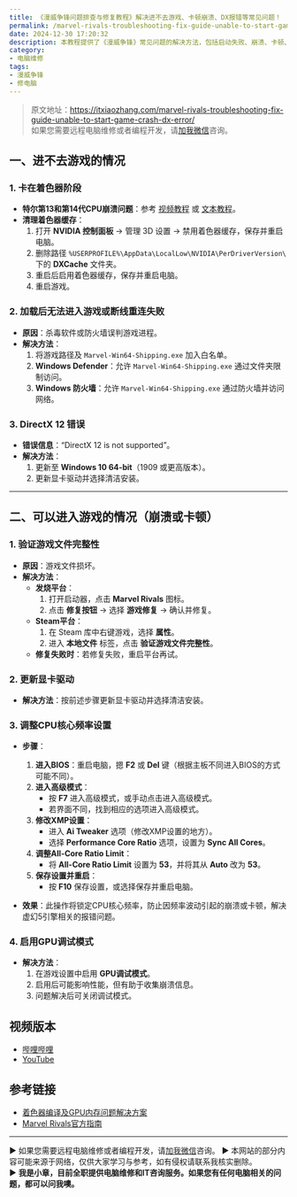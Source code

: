 ```yaml
---
title: 《漫威争锋问题排查与修复教程》解决进不去游戏、卡顿崩溃、DX报错等常见问题！
permalink: /marvel-rivals-troubleshooting-fix-guide-unable-to-start-game-crash-dx-error/
date: 2024-12-30 17:20:32
description: 本教程提供了《漫威争锋》常见问题的解决方法，包括启动失败、崩溃、卡顿、DX报错等。内容涉及清理着色器缓存、修复游戏文件、更新显卡驱动以及调整防火墙和杀毒软件设置，帮助提升游戏稳定性与流畅度。
category:
- 电脑维修
tags:
- 漫威争锋
- 修电脑
---
```


> 原文地址：<https://itxiaozhang.com/marvel-rivals-troubleshooting-fix-guide-unable-to-start-game-crash-dx-error/>  
> 如果您需要远程电脑维修或者编程开发，请[加我微信](https://itxiaozhang.netlify.app/)咨询。 

## 一、进不去游戏的情况

### 1. **卡在着色器阶段**

- **特尔第13和第14代CPU崩溃问题**：参考 [视频教程](https://www.bilibili.com/video/BV12pq8YFE9Q) 或 [文本教程](https://itxiaozhang.com/marvel-rivals-shader-compilation-gpu-memory-issue/)。
- **清理着色器缓存**：
  1. 打开 **NVIDIA 控制面板** → 管理 3D 设置 → 禁用着色器缓存，保存并重启电脑。
  2. 删除路径 `%USERPROFILE%\AppData\LocalLow\NVIDIA\PerDriverVersion\` 下的 **DXCache** 文件夹。
  3. 重启后启用着色器缓存，保存并重启电脑。
  4. 重启游戏。

### 2. **加载后无法进入游戏或断线重连失败**

- **原因**：杀毒软件或防火墙误判游戏进程。
- **解决方法**：
  1. 将游戏路径及 `Marvel-Win64-Shipping.exe` 加入白名单。
  2. **Windows Defender**：允许 `Marvel-Win64-Shipping.exe` 通过文件夹限制访问。
  3. **Windows 防火墙**：允许 `Marvel-Win64-Shipping.exe` 通过防火墙并访问网络。

### 3. **DirectX 12 错误**

- **错误信息**：“DirectX 12 is not supported”。
- **解决方法**：
  1. 更新至 **Windows 10 64-bit**（1909 或更高版本）。
  2. 更新显卡驱动并选择清洁安装。

---

## 二、可以进入游戏的情况（崩溃或卡顿）

### 1. **验证游戏文件完整性**

- **原因**：游戏文件损坏。
- **解决方法**：
  - **发烧平台**：
    1. 打开启动器，点击 **Marvel Rivals** 图标。
    2. 点击 **修复按钮** → 选择 **游戏修复** → 确认并修复。
  - **Steam平台**：
    1. 在 Steam 库中右键游戏，选择 **属性**。
    2. 进入 **本地文件** 标签，点击 **验证游戏文件完整性**。
  - **修复失败时**：若修复失败，重启平台再试。

### 2. **更新显卡驱动**

- **解决方法**：按前述步骤更新显卡驱动并选择清洁安装。

### 3. **调整CPU核心频率设置**

- **步骤**：
  1. **进入BIOS**：重启电脑，摁 **F2** 或 **Del** 键（根据主板不同进入BIOS的方式可能不同）。
  2. **进入高级模式**：
     - 按 **F7** 进入高级模式，或手动点击进入高级模式。
     - 若界面不同，找到相应的选项进入高级模式。
  3. **修改XMP设置**：
     - 进入 **Ai Tweaker** 选项（修改XMP设置的地方）。
     - 选择 **Performance Core Ratio** 选项，设置为 **Sync All Cores**。
  4. **调整All-Core Ratio Limit**：
     - 将 **All-Core Ratio Limit** 设置为 **53**，并将其从 **Auto** 改为 **53**。
  5. **保存设置并重启**：
     - 按 **F10** 保存设置，或选择保存并重启电脑。

- **效果**：此操作将锁定CPU核心频率，防止因频率波动引起的崩溃或卡顿，解决虚幻5引擎相关的报错问题。

### 4. **启用GPU调试模式**

- **解决方法**：
  1. 在游戏设置中启用 **GPU调试模式**。
  2. 启用后可能影响性能，但有助于收集崩溃信息。
  3. 问题解决后可关闭调试模式。

## 视频版本

- [哔哩哔哩](https://space.bilibili.com/3546607630944387)
- [YouTube](https://www.youtube.com/@itxiaozhang)

## 参考链接

- [着色器编译及GPU内存问题解决方案](https://itxiaozhang.com/marvel-rivals-shader-compilation-gpu-memory-issue/)
- [Marvel Rivals官方指南](https://marvelrivals.163.com/guide/)

---
▶ 如果您需要远程电脑维修或者编程开发，请[加我微信](https://itxiaozhang.netlify.app/)咨询。 
▶ 本网站的部分内容可能来源于网络，仅供大家学习与参考，如有侵权请联系我核实删除。  
▶ **我是小章，目前全职提供电脑维修和IT咨询服务。如果您有任何电脑相关的问题，都可以问我噢。**  
